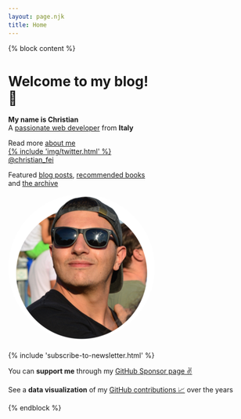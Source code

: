 ```yaml
---
layout: page.njk
title: Home
---
```


{% block content %}
<div class="flex flex-wrap">
<div class="flex-item" style="max-width: 21em;">
  <div class="no-mobile" style="margin-top: 3em; width: 25em"></div>
  <h1><b>Welcome to my blog!</b> 👋</h1>

  <b>My name is Christian</b>
  <br/>
  A <a href="https://www.linkedin.com/in/christian-fei-6b72b5123/" target="_blank">passionate web developer</a> from <b>Italy</b>

  Read more <a href="/about">about me</a>
  <br/>
  <a href="https://twitter.com/christian_fei" target="_blank">{% include 'img/twitter.html' %} @christian_fei</a>

  Featured <a href="/posts">blog posts</a>, <a href="/books">recommended books</a> and <a href="/archive">the archive</a>

</div>

<div class="flex-item">
  <div class="cf">
    <a href="/about">
      <img class="avatar-image" alt="me with sunglasses" style="border-radius: 50%;" src="/assets/images/cf4.png"/>
    </a>
  </div>
</div>
</div>

</br>

<div>
{% include 'subscribe-to-newsletter.html' %}

<p>
You can <b>support me</b> through my <a href="https://github.com/sponsors/christian-fei">GitHub Sponsor page ✌️</a>

See a <b>data visualization</b> of my <a href="/contributions">GitHub contributions 📈</a> over the years
</p>
</div>
{% endblock %}
